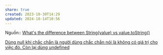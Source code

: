 ```yaml
---
share: true
created: 2023-10-30T14:29
updated: 2024-10-14T10:56
---
```

Nguồn:: [What's the difference between String(value) vs value.toString()](https://stackoverflow.com/a/3945225/3416774)

[Dùng null khi chắc chắn là người dùng chắc chắn nói là không có giá trị cho việc đó. Còn lại dùng undefined](../To%C3%A1n%20t%E1%BB%AD/D%C3%B9ng%20null%20khi%20ch%E1%BA%AFc%20ch%E1%BA%AFn%20l%C3%A0%20ng%C6%B0%E1%BB%9Di%20d%C3%B9ng%20ch%E1%BA%AFc%20ch%E1%BA%AFn%20n%C3%B3i%20l%C3%A0%20kh%C3%B4ng%20c%C3%B3%20gi%C3%A1%20tr%E1%BB%8B%20cho%20vi%E1%BB%87c%20%C4%91%C3%B3.%20C%C3%B2n%20l%E1%BA%A1i%20d%C3%B9ng%20undefined.md)